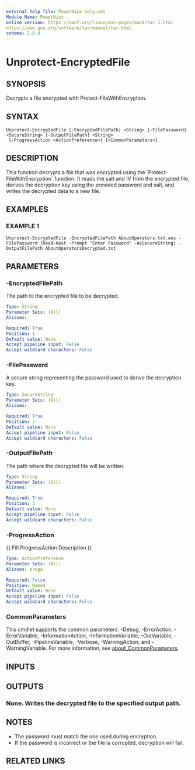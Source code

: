 ```yaml
---
external help file: PowerNixx-help.xml
Module Name: PowerNixx
online version: https://man7.org/linux/man-pages/man1/tar.1.html
https://www.gnu.org/software/tar/manual/tar.html
schema: 2.0.0
---
```


# Unprotect-EncryptedFile

## SYNOPSIS
Decrypts a file encrypted with Protect-FileWithEncryption.

## SYNTAX

```
Unprotect-EncryptedFile [-EncryptedFilePath] <String> [-FilePassword] <SecureString> [-OutputFilePath] <String>
 [-ProgressAction <ActionPreference>] [<CommonParameters>]
```

## DESCRIPTION
This function decrypts a file that was encrypted using the \`Protect-FileWithEncryption\`
function.
It reads the salt and IV from the encrypted file, derives the decryption 
key using the provided password and salt, and writes the decrypted data to a new file.

## EXAMPLES

### EXAMPLE 1
```
Unprotect-EncryptedFile -EncryptedFilePath AboutOperators.txt.enc -FilePassword (Read-Host -Prompt "Enter Password" -AsSecureString) -OutputFilePath AboutOperatorsDecrypted.txt
```

## PARAMETERS

### -EncryptedFilePath
The path to the encrypted file to be decrypted.

```yaml
Type: String
Parameter Sets: (All)
Aliases:

Required: True
Position: 1
Default value: None
Accept pipeline input: False
Accept wildcard characters: False
```

### -FilePassword
A secure string representing the password used to derive the decryption key.

```yaml
Type: SecureString
Parameter Sets: (All)
Aliases:

Required: True
Position: 2
Default value: None
Accept pipeline input: False
Accept wildcard characters: False
```

### -OutputFilePath
The path where the decrypted file will be written.

```yaml
Type: String
Parameter Sets: (All)
Aliases:

Required: True
Position: 3
Default value: None
Accept pipeline input: False
Accept wildcard characters: False
```

### -ProgressAction
{{ Fill ProgressAction Description }}

```yaml
Type: ActionPreference
Parameter Sets: (All)
Aliases: proga

Required: False
Position: Named
Default value: None
Accept pipeline input: False
Accept wildcard characters: False
```

### CommonParameters
This cmdlet supports the common parameters: -Debug, -ErrorAction, -ErrorVariable, -InformationAction, -InformationVariable, -OutVariable, -OutBuffer, -PipelineVariable, -Verbose, -WarningAction, and -WarningVariable. For more information, see [about_CommonParameters](http://go.microsoft.com/fwlink/?LinkID=113216).

## INPUTS

## OUTPUTS

### None. Writes the decrypted file to the specified output path.
## NOTES
- The password must match the one used during encryption.
- If the password is incorrect or the file is corrupted, decryption will fail.

## RELATED LINKS
